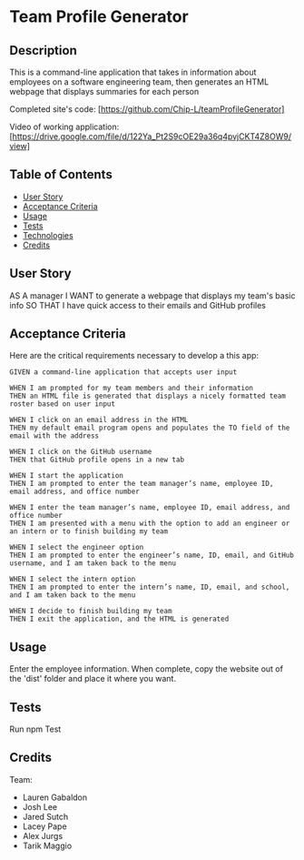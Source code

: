 # Team Profile Generator

## Description

This is a command-line application that takes in information about employees on a software engineering team, then generates an HTML webpage that displays summaries for each person

Completed site's code: [https://github.com/Chip-L/teamProfileGenerator]

Video of working application: [https://drive.google.com/file/d/122Ya_Pt2S9cOE29a36q4pvjCKT4Z8OW9/view]

## Table of Contents

- [User Story](#user-story)
- [Acceptance Criteria](#acceptance-criteria)
- [Usage](#usage)
- [Tests](#tests)
- [Technologies](#technologies)
- [Credits](#credits)

## User Story

AS A manager
I WANT to generate a webpage that displays my team's basic info
SO THAT I have quick access to their emails and GitHub profiles

## Acceptance Criteria

Here are the critical requirements necessary to develop a this app:

```
GIVEN a command-line application that accepts user input

WHEN I am prompted for my team members and their information
THEN an HTML file is generated that displays a nicely formatted team roster based on user input

WHEN I click on an email address in the HTML
THEN my default email program opens and populates the TO field of the email with the address

WHEN I click on the GitHub username
THEN that GitHub profile opens in a new tab

WHEN I start the application
THEN I am prompted to enter the team manager’s name, employee ID, email address, and office number

WHEN I enter the team manager’s name, employee ID, email address, and office number
THEN I am presented with a menu with the option to add an engineer or an intern or to finish building my team

WHEN I select the engineer option
THEN I am prompted to enter the engineer’s name, ID, email, and GitHub username, and I am taken back to the menu

WHEN I select the intern option
THEN I am prompted to enter the intern’s name, ID, email, and school, and I am taken back to the menu

WHEN I decide to finish building my team
THEN I exit the application, and the HTML is generated

```

## Usage

Enter the employee information. When complete, copy the website out of the 'dist' folder and place it where you want.

## Tests

Run npm Test

## Credits

Team:

- Lauren Gabaldon
- Josh Lee
- Jared Sutch
- Lacey Pape
- Alex Jurgs
- Tarik Maggio
